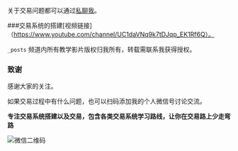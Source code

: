 关于交易问题都可以通过[私聊我](https://discord.gg/Sdr33MPeAa)。

###交易系统的搭建[视频链接]（https://www.youtube.com/channel/UC1daVNq9k7tDJqp_EK1Rf6Q）。

`_posts` 频道内所有教学影片版权归我所有，转载需联系我获得授权。

### 致谢

感谢大家的关注。

如果交易过程中有什么问题，也可以扫码添加我的个人微信号讨论交流。

**专注交易系统搭建以及交易，包含各类交易系统学习路线，让你在交易路上少走弯路**

![微信二维码](https://github.com/lemonchann/images/raw/master/gzh/%E6%96%87%E6%9C%AB%E6%8E%A8%E5%B9%BF%E6%96%87%E6%A1%88.png)

